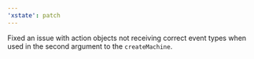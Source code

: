 ```yaml
---
'xstate': patch
---
```


Fixed an issue with action objects not receiving correct event types when used in the second argument to the `createMachine`.
